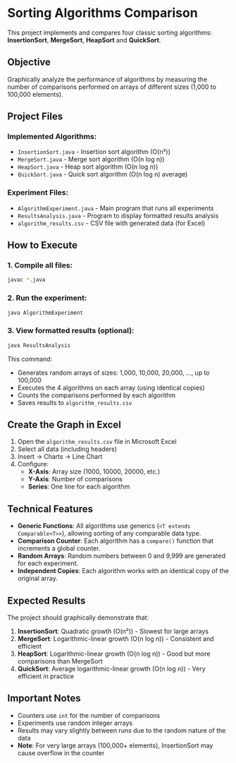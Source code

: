 # Sorting Algorithms Comparison

This project implements and compares four classic sorting algorithms: **InsertionSort**, **MergeSort**, **HeapSort** and **QuickSort**.

## Objective

Graphically analyze the performance of algorithms by measuring the number of comparisons performed on arrays of different sizes (1,000 to 100,000 elements).

## Project Files

### Implemented Algorithms:

- `InsertionSort.java` - Insertion sort algorithm (O(n²))
- `MergeSort.java` - Merge sort algorithm (O(n log n))
- `HeapSort.java` - Heap sort algorithm (O(n log n))
- `QuickSort.java` - Quick sort algorithm (O(n log n) average)

### Experiment Files:

- `AlgorithmExperiment.java` - Main program that runs all experiments
- `ResultsAnalysis.java` - Program to display formatted results analysis
- `algorithm_results.csv` - CSV file with generated data (for Excel)

## How to Execute

### 1. Compile all files:

```bash
javac *.java
```

### 2. Run the experiment:

```bash
java AlgorithmExperiment
```

### 3. View formatted results (optional):

```bash
java ResultsAnalysis
```

This command:

- Generates random arrays of sizes: 1,000, 10,000, 20,000, ..., up to 100,000
- Executes the 4 algorithms on each array (using identical copies)
- Counts the comparisons performed by each algorithm
- Saves results to `algorithm_results.csv`

## Create the Graph in Excel

1. Open the `algorithm_results.csv` file in Microsoft Excel
2. Select all data (including headers)
3. Insert → Charts → Line Chart
4. Configure:
   - **X-Axis**: Array size (1000, 10000, 20000, etc.)
   - **Y-Axis**: Number of comparisons
   - **Series**: One line for each algorithm

## Technical Features

- **Generic Functions**: All algorithms use generics (`<T extends Comparable<T>>`), allowing sorting of any comparable data type.
- **Comparison Counter**: Each algorithm has a `compare()` function that increments a global counter.
- **Random Arrays**: Random numbers between 0 and 9,999 are generated for each experiment.
- **Independent Copies**: Each algorithm works with an identical copy of the original array.

## Expected Results

The project should graphically demonstrate that:

1. **InsertionSort**: Quadratic growth (O(n²)) - Slowest for large arrays
2. **MergeSort**: Logarithmic-linear growth (O(n log n)) - Consistent and efficient
3. **HeapSort**: Logarithmic-linear growth (O(n log n)) - Good but more comparisons than MergeSort
4. **QuickSort**: Average logarithmic-linear growth (O(n log n)) - Very efficient in practice

## Important Notes

- Counters use `int` for the number of comparisons
- Experiments use random integer arrays
- Results may vary slightly between runs due to the random nature of the data
- **Note**: For very large arrays (100,000+ elements), InsertionSort may cause overflow in the counter
